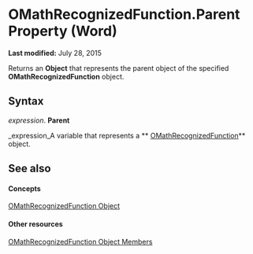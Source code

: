 
# OMathRecognizedFunction.Parent Property (Word)

 **Last modified:** July 28, 2015

Returns an  **Object** that represents the parent object of the specified **OMathRecognizedFunction** object.

## Syntax

 _expression_. **Parent**

 _expression_A variable that represents a  ** [OMathRecognizedFunction](bbf4d36e-d3a1-d0d9-7b99-014977b2a4b7.md)** object.


## See also


#### Concepts


 [OMathRecognizedFunction Object](bbf4d36e-d3a1-d0d9-7b99-014977b2a4b7.md)
#### Other resources


 [OMathRecognizedFunction Object Members](dcee40ab-0c77-8fe5-647f-aa6d1b1f73c9.md)
